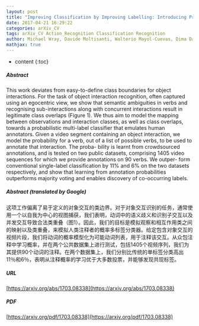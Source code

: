 ```yaml
---
layout: post
title: "Improving Classification by Improving Labelling: Introducing Probabilistic Multi-Label Object Interaction Recognition"
date: 2017-04-21 16:29:22
categories: arXiv_CV
tags: arXiv_CV Action_Recognition Classification Recognition
author: Michael Wray, Davide Moltisanti, Walterio Mayol-Cuevas, Dima Damen
mathjax: true
---
```


* content
{:toc}

##### Abstract
This work deviates from easy-to-define class boundaries for object interactions. For the task of object interaction recognition, often captured using an egocentric view, we show that semantic ambiguities in verbs and recognising sub-interactions along with concurrent interactions result in legitimate class overlaps (Figure 1). We thus aim to model the mapping between observations and interaction classes, as well as class overlaps, towards a probabilistic multi-label classifier that emulates human annotators. Given a video segment containing an object interaction, we model the probability for a verb, out of a list of possible verbs, to be used to annotate that interaction. The proba- bility is learnt from crowdsourced annotations, and is tested on two public datasets, comprising 1405 video sequences for which we provide annotations on 90 verbs. We outper- form conventional single-label classification by 11% and 6% on the two datasets respectively, and show that learning from annotation probabilities outperforms majority voting and enables discovery of co-occurring labels.

##### Abstract (translated by Google)
这项工作偏离了易于定义的对象交互的类边界。对于对象交互识别的任务，通常使用一个以自我为中心的视图捕获，我们表明，动词中的语义歧义和识别子交互以及并发交互导致合法类重叠（图1）。因此，我们的目标是模拟观察和相互作用类之间的映射以及类重叠，来模拟人类注释者的概率多标签分类器。给定包含对象交互的视频片段，我们将动词的概率模型化为可能动词列表，用于注释该交互。从众包注释中学习概率，并在两个公共数据集上进行测试，包括1405个视频序列，我们为其提供90个动词的注释。在两个数据集上，我们分别比传统的单标签分类高出11％和6％，表明从注释概率的学习优于大多数投票，并能够发现共现标签。

##### URL
[https://arxiv.org/abs/1703.08338](https://arxiv.org/abs/1703.08338)

##### PDF
[https://arxiv.org/pdf/1703.08338](https://arxiv.org/pdf/1703.08338)

